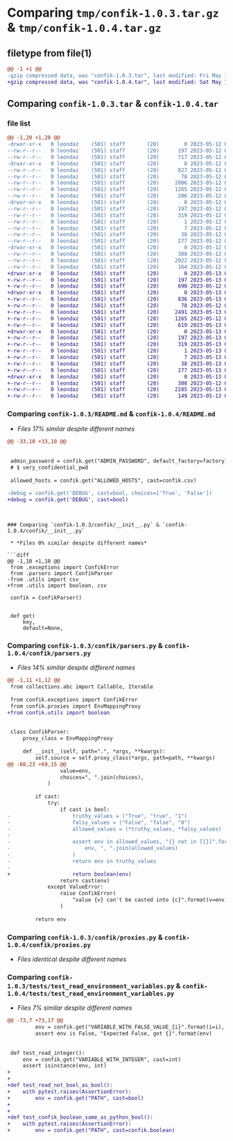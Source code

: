 # Comparing `tmp/confik-1.0.3.tar.gz` & `tmp/confik-1.0.4.tar.gz`

## filetype from file(1)

```diff
@@ -1 +1 @@
-gzip compressed data, was "confik-1.0.3.tar", last modified: Fri May 12 07:42:05 2023, max compression
+gzip compressed data, was "confik-1.0.4.tar", last modified: Sat May 13 04:29:56 2023, max compression
```

## Comparing `confik-1.0.3.tar` & `confik-1.0.4.tar`

### file list

```diff
@@ -1,20 +1,20 @@
-drwxr-xr-x   0 leondaz    (501) staff       (20)        0 2023-05-12 07:42:05.628303 confik-1.0.3/
--rw-r--r--   0 leondaz    (501) staff       (20)      197 2023-05-12 07:42:05.628192 confik-1.0.3/PKG-INFO
--rw-r--r--   0 leondaz    (501) staff       (20)      717 2023-05-12 07:24:54.000000 confik-1.0.3/README.md
-drwxr-xr-x   0 leondaz    (501) staff       (20)        0 2023-05-12 07:42:05.626941 confik-1.0.3/confik/
--rw-r--r--   0 leondaz    (501) staff       (20)      827 2023-05-12 07:29:23.000000 confik-1.0.3/confik/__init__.py
--rw-r--r--   0 leondaz    (501) staff       (20)       78 2023-05-12 03:19:53.000000 confik-1.0.3/confik/exceptions.py
--rw-r--r--   0 leondaz    (501) staff       (20)     2806 2023-05-12 07:41:59.000000 confik-1.0.3/confik/parsers.py
--rw-r--r--   0 leondaz    (501) staff       (20)     1265 2023-05-12 06:56:06.000000 confik-1.0.3/confik/proxies.py
--rw-r--r--   0 leondaz    (501) staff       (20)      286 2023-05-12 05:54:36.000000 confik-1.0.3/confik/utils.py
-drwxr-xr-x   0 leondaz    (501) staff       (20)        0 2023-05-12 07:42:05.627485 confik-1.0.3/confik.egg-info/
--rw-r--r--   0 leondaz    (501) staff       (20)      197 2023-05-12 07:42:05.000000 confik-1.0.3/confik.egg-info/PKG-INFO
--rw-r--r--   0 leondaz    (501) staff       (20)      319 2023-05-12 07:42:05.000000 confik-1.0.3/confik.egg-info/SOURCES.txt
--rw-r--r--   0 leondaz    (501) staff       (20)        1 2023-05-12 07:42:05.000000 confik-1.0.3/confik.egg-info/dependency_links.txt
--rw-r--r--   0 leondaz    (501) staff       (20)        7 2023-05-12 07:42:05.000000 confik-1.0.3/confik.egg-info/top_level.txt
--rw-r--r--   0 leondaz    (501) staff       (20)       38 2023-05-12 07:42:05.628337 confik-1.0.3/setup.cfg
--rw-r--r--   0 leondaz    (501) staff       (20)      277 2023-05-12 07:15:23.000000 confik-1.0.3/setup.py
-drwxr-xr-x   0 leondaz    (501) staff       (20)        0 2023-05-12 07:42:05.627934 confik-1.0.3/tests/
--rw-r--r--   0 leondaz    (501) staff       (20)      308 2023-05-12 06:07:05.000000 confik-1.0.3/tests/test_confik_parser.py
--rw-r--r--   0 leondaz    (501) staff       (20)     2022 2023-05-12 07:41:59.000000 confik-1.0.3/tests/test_read_environment_variables.py
--rw-r--r--   0 leondaz    (501) staff       (20)      164 2023-05-12 05:54:17.000000 confik-1.0.3/tests/test_utils.py
+drwxr-xr-x   0 leondaz    (501) staff       (20)        0 2023-05-13 04:29:56.962182 confik-1.0.4/
+-rw-r--r--   0 leondaz    (501) staff       (20)      197 2023-05-13 04:29:56.962059 confik-1.0.4/PKG-INFO
+-rw-r--r--   0 leondaz    (501) staff       (20)      690 2023-05-12 07:45:30.000000 confik-1.0.4/README.md
+drwxr-xr-x   0 leondaz    (501) staff       (20)        0 2023-05-13 04:29:56.960978 confik-1.0.4/confik/
+-rw-r--r--   0 leondaz    (501) staff       (20)      836 2023-05-13 04:28:55.000000 confik-1.0.4/confik/__init__.py
+-rw-r--r--   0 leondaz    (501) staff       (20)       78 2023-05-12 03:19:53.000000 confik-1.0.4/confik/exceptions.py
+-rw-r--r--   0 leondaz    (501) staff       (20)     2491 2023-05-13 04:26:49.000000 confik-1.0.4/confik/parsers.py
+-rw-r--r--   0 leondaz    (501) staff       (20)     1265 2023-05-12 06:56:06.000000 confik-1.0.4/confik/proxies.py
+-rw-r--r--   0 leondaz    (501) staff       (20)      619 2023-05-13 04:28:54.000000 confik-1.0.4/confik/utils.py
+drwxr-xr-x   0 leondaz    (501) staff       (20)        0 2023-05-13 04:29:56.961413 confik-1.0.4/confik.egg-info/
+-rw-r--r--   0 leondaz    (501) staff       (20)      197 2023-05-13 04:29:56.000000 confik-1.0.4/confik.egg-info/PKG-INFO
+-rw-r--r--   0 leondaz    (501) staff       (20)      319 2023-05-13 04:29:56.000000 confik-1.0.4/confik.egg-info/SOURCES.txt
+-rw-r--r--   0 leondaz    (501) staff       (20)        1 2023-05-13 04:29:56.000000 confik-1.0.4/confik.egg-info/dependency_links.txt
+-rw-r--r--   0 leondaz    (501) staff       (20)        7 2023-05-13 04:29:56.000000 confik-1.0.4/confik.egg-info/top_level.txt
+-rw-r--r--   0 leondaz    (501) staff       (20)       38 2023-05-13 04:29:56.962231 confik-1.0.4/setup.cfg
+-rw-r--r--   0 leondaz    (501) staff       (20)      277 2023-05-13 04:29:42.000000 confik-1.0.4/setup.py
+drwxr-xr-x   0 leondaz    (501) staff       (20)        0 2023-05-13 04:29:56.961832 confik-1.0.4/tests/
+-rw-r--r--   0 leondaz    (501) staff       (20)      308 2023-05-12 06:07:05.000000 confik-1.0.4/tests/test_confik_parser.py
+-rw-r--r--   0 leondaz    (501) staff       (20)     2285 2023-05-13 04:28:54.000000 confik-1.0.4/tests/test_read_environment_variables.py
+-rw-r--r--   0 leondaz    (501) staff       (20)      149 2023-05-13 04:27:37.000000 confik-1.0.4/tests/test_utils.py
```

### Comparing `confik-1.0.3/README.md` & `confik-1.0.4/README.md`

 * *Files 17% similar despite different names*

```diff
@@ -33,10 +33,10 @@
 
 
 admin_password = confik.get("ADMIN_PASSWORD", default_factory=factory)
 # $ very_confidential_pwd
 
 allowed_hosts = confik.get("ALLOWED_HOSTS", cast=confik.csv)
 
-debug = confik.get('DEBUG', cast=bool, choices=['True', 'False'])
+debug = confik.get('DEBUG', cast=bool)
 
 ```
```

### Comparing `confik-1.0.3/confik/__init__.py` & `confik-1.0.4/confik/__init__.py`

 * *Files 0% similar despite different names*

```diff
@@ -1,10 +1,10 @@
 from .exceptions import ConfikError
 from .parsers import ConfikParser
-from .utils import csv
+from .utils import boolean, csv
 
 confik = ConfikParser()
 
 
 def get(
     key,
     default=None,
```

### Comparing `confik-1.0.3/confik/parsers.py` & `confik-1.0.4/confik/parsers.py`

 * *Files 14% similar despite different names*

```diff
@@ -1,11 +1,12 @@
 from collections.abc import Callable, Iterable
 
 from confik.exceptions import ConfikError
 from confik.proxies import EnvMappingProxy
+from confik.utils import boolean
 
 
 class ConfikParser:
     proxy_class = EnvMappingProxy
 
     def __init__(self, path=".", *args, **kwargs):
         self.source = self.proxy_class(*args, path=path, **kwargs)
@@ -68,23 +69,15 @@
                 value=env,
                 choices=", ".join(choices),
             )
 
         if cast:
             try:
                 if cast is bool:
-                    truthy_values = ("True", "true", "1")
-                    falsy_values = ("False", "false", "0")
-                    allowed_values = (*truthy_values, *falsy_values)
-
-                    assert env in allowed_values, "{} not in [{}]".format(
-                        env, ", ".join(allowed_values)
-                    )
-                    return env in truthy_values
-
+                    return boolean(env)
                 return cast(env)
             except ValueError:
                 raise ConfikError(
                     "value {v} can't be casted into {c}".format(v=env, c=cast.__name__)
                 )
 
         return env
```

### Comparing `confik-1.0.3/confik/proxies.py` & `confik-1.0.4/confik/proxies.py`

 * *Files identical despite different names*

### Comparing `confik-1.0.3/tests/test_read_environment_variables.py` & `confik-1.0.4/tests/test_read_environment_variables.py`

 * *Files 7% similar despite different names*

```diff
@@ -73,7 +73,17 @@
         env = confik.get("VARIABLE_WITH_FALSE_VALUE_{i}".format(i=i), cast=bool)
         assert env is False, "Expected False, got {}".format(env)
 
 
 def test_read_integer():
     env = confik.get("VARIABLE_WITH_INTEGER", cast=int)
     assert isinstance(env, int)
+
+
+def test_read_not_bool_as_bool():
+    with pytest.raises(AssertionError):
+        env = confik.get("PATH", cast=bool)
+
+
+def test_confik_boolean_same_as_python_bool():
+    with pytest.raises(AssertionError):
+        env = confik.get("PATH", cast=confik.boolean)
```


